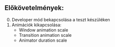 ## Előkövetelmények:
0. Developer mód bekapcsolása a teszt készüléken
1. Animációk kikapcsolása:
    - Window animation scale
    - Transition animation scale
    - Animator duration scale
    
